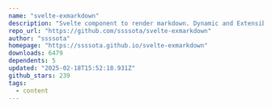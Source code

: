 ```yaml
---
name: "svelte-exmarkdown"
description: "Svelte component to render markdown. Dynamic and Extensible."
repo_url: "https://github.com/ssssota/svelte-exmarkdown"
author: "ssssota"
homepage: "https://ssssota.github.io/svelte-exmarkdown"
downloads: 6479
dependents: 5
updated: "2025-02-18T15:52:18.931Z"
github_stars: 239
tags: 
  - content
---
```

